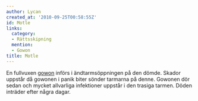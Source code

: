 ```yaml
---
author: Lycan
created_at: '2010-09-25T00:58:55Z'
id: Motle
links:
  category:
  - Rättsskipning
  mention:
  - Gowon
title: Motle
---
```


En fullvuxen [gowon] införs i ändtarmsöppningen på den dömde. Skador uppstår då gowonen i panik
biter sönder tarmarna på denne. Gowonen dör sedan och mycket allvarliga infektioner uppstår i den
trasiga tarmen. Döden inträder efter några dagar.

  [gowon]: Gowon